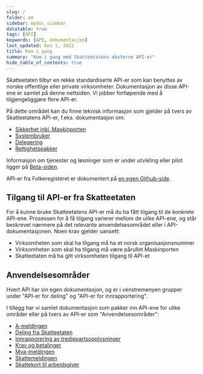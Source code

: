 ```yaml
---
slug: /
folder: om
sidebar: mydoc_sidebar
datatable: true
tags: [API]
keywords: [API, dokumentasjon]
last_updated: Des 1, 2022
title: Kom i gang
summary: "Kom i gang med Skatteetatens eksterne API-er"
hide_table_of_contents: true
---
```


Skatteetaten tilbyr en rekke standardiserte API-er som kan benyttes av norske offentlige eller private virksomheter. Dokumentasjon av disse API-ene er samlet på denne nettsiden. Vi jobber fortløpende med å tilgjengeliggjøre flere API-er.

På dette området kan du finne teknisk informasjon som gjelder på tvers av Skatteetatens API-er, f.eks. dokumentasjon om:
* [Sikkerhet inkl. Maskinporten](./om/sikkerhet.md)
* [Systembruker](./om/systembruker.md)
* [Delegering](./om/delegering.md)
* [Rettighetspakker](./om/rettighetspakker.md) 

Informasjon om tjenester og løsninger som er under utvikling eller pilot ligger på [Beta-siden](https://skatteetaten.github.io/beta-apier/).

API-er fra Folkeregisteret er dokumentert på [en egen Github-side](https://skatteetaten.github.io/folkeregisteret-api-dokumentasjon/om-tjenestene/).

## Tilgang til API-er fra Skatteetaten

For å kunne bruke Skatteetatens API-er må du ha fått tilgang til de konkrete API-ene. Prosessen for å få tilgang varierer mellom de ulike API-ene, og står beskrevet nærmere på det relevante anvendelsesområdet eller i API-dokumentasjonen. Noen krav gjelder uansett:
* Virksomheten som skal ha tilgang må ha et norsk organisasjonsnummer
* Virksomheten som skal ha tilgang må være pårullet Maskinporten
* Skatteetaten må ha gitt virksomheten tilgang til API-et

## Anvendelsesområder

Hvert API har sin egen dokumentasjon, og er i venstremenyen grupper under "API-er for deling" og "API-er for innrapportering".

I tillegg har vi samlet dokumentasjon som pakker inn API-ene for ulike områder eller på tvers av API-er som "Anvendelsesområder":
* [A-meldingen](./anvendelsesomraader/ameldingen.md)
* [Deling fra Skatteetaten](./anvendelsesomraader/deling-skatteetaten.md)
* [Innrapporering av tredjepartsopplysninger](./anvendelsesomraader/innrapportering-tredjepartsopplysninger.md)
* [Krav og betalinger](./anvendelsesomraader/kravogbetalinger.md)
* [Mva-meldingen](./anvendelsesomraader/mvamelding.md)
* [Skattemeldingen](./anvendelsesomraader/skattemelding.md)
* [Skattekort til arbeidsgiver](./anvendelsesomraader/skattekorttilarbeidsgiver.md)


